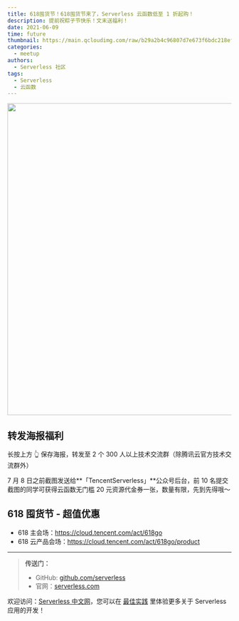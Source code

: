 ```yaml
---
title: 618囤货节！618囤货节来了，Serverless 云函数低至 1 折起购！
description: 提前祝粽子节快乐！文末送福利！
date: 2021-06-09
time: future
thumbnail: https://main.qcloudimg.com/raw/b29a2b4c96807d7e673f6bdc218efc21.jpg
categories:
  - meetup
authors:
  - Serverless 社区
tags:
  - Serverless
  - 云函数
---
```


<img src="https://main.qcloudimg.com/raw/e4db8769a5d8628251320332d9e862aa.jpg" width="700"/>





## 转发海报福利

长按上方 👆 保存海报，转发至 2 个 300 人以上技术交流群（除腾讯云官方技术交流群外）

7 月 8 日之前截图发送给**「TencentServerless」**公众号后台，前 10 名提交截图的同学可获得云函数无门槛 20 元资源代金券一张，数量有限，先到先得哦～





## 618 囤货节 - 超值优惠 

- 618 主会场：https://cloud.tencent.com/act/618go
- 618 云产品会场：https://cloud.tencent.com/act/618go/product



------



> **传送门：**
>
> - GitHub: [github.com/serverless](https://github.com/serverless/serverless/blob/master/README_CN.md)
> - 官网：[serverless.com](https://serverless.com/)

欢迎访问：[Serverless 中文网](https://serverlesscloud.cn/)，您可以在 [最佳实践](https://serverlesscloud.cn/best-practice) 里体验更多关于 Serverless 应用的开发！


